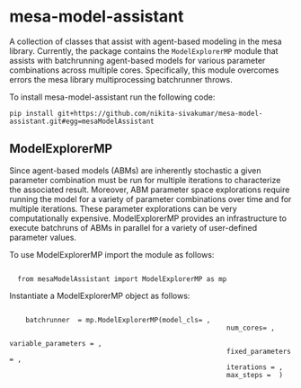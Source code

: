 # mesa-model-assistant
A collection of classes that assist with agent-based modeling in the mesa library. Currently, the package contains the `ModelExplorerMP` module that assists with batchrunning agent-based models for various parameter combinations across multiple cores. Specifically, this module overcomes errors the mesa library multiprocessing batchrunner throws.

To install mesa-model-assistant run the following code:

<div>
<code>pip install git+https://github.com/nikita-sivakumar/mesa-model-assistant.git#egg=mesaModelAssistant</code>
</div>

## ModelExplorerMP
Since agent-based models (ABMs) are inherently stochastic a given parameter combination must be run for multiple iterations to characterize the associated result. Moreover, ABM parameter space explorations require running the model for a variety of parameter combinations over time and for multiple iterations. These parameter explorations can be very computationally expensive. ModelExplorerMP provides an infrastructure to execute batchruns of ABMs in parallel for a variety of user-defined parameter values.

To use ModelExplorerMP import the module as follows:

<code>
  from mesaModelAssistant import ModelExplorerMP as mp
</code>

Instantiate a ModelExplorerMP object as follows:

<div>
  <code>
    batchrunner  = mp.ModelExplorerMP(model_cls= <class in which model is defined>,
                                                      num_cores= <number of cores over which you want to parallelize the batchrunner>,
                                                      variable_parameters = <dictionary of variable parameters>,
                                                      fixed_parameters = <dictionary of fixed parameters>,
                                                      iterations = <number of times each parameter combination should be run>,
                                                      max_steps = <number of steps each model should be run to> )
  </code>
</div
